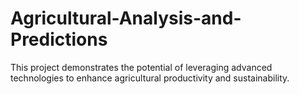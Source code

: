 # Agricultural-Analysis-and-Predictions
 This project demonstrates the potential of leveraging advanced technologies to enhance agricultural productivity and sustainability.
